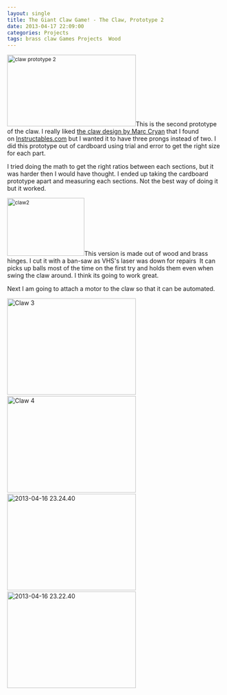 ```yaml
---
layout: single
title: The Giant Claw Game! - The Claw, Prototype 2
date: 2013-04-17 22:09:00
categories: Projects
tags: brass claw Games Projects  Wood
---
```

<img class="size-medium wp-image-3240 alignright" style="font-size: 12px; line-height: 18px;" alt="claw prototype 2" src="/public/uploads/2013/04/claw-300x167.png" width="300" height="167" />This is the second prototype of the claw. I really liked <a href="http://www.instructables.com/id/CRANE-GAME/">the claw design by Marc Cryan</a> that I found on <a href="http://www.instructables.com/">Instructables.com</a> but I wanted it to have three prongs instead of two. I did this prototype out of cardboard using trial and error to get the right size for each part.

I tried doing the math to get the right ratios between each sections, but it was harder then I would have thought. I ended up taking the cardboard prototype apart and measuring each sections. Not the best way of doing it but it worked.

<img class=" wp-image-3242 alignright" style="font-size: 12px; line-height: 18px;" alt="claw2" src="/public/uploads/2013/04/claw2-300x225.png" width="180" height="135" />This version is made out of wood and brass hinges. I cut it with a ban-saw as VHS's laser was down for repairs  It can picks up balls most of the time on the first try and holds them even when swing the claw around. I think its going to work great.

Next I am going to attach a motor to the claw so that it can be automated.

<a href="/public/uploads/2013/04/2013-04-16-23.24.15.jpg"><img class="alignnone size-medium wp-image-3244" alt="Claw 3" src="/public/uploads/2013/04/2013-04-16-23.24.15-300x225.jpg" width="300" height="225" /></a> <a href="/public/uploads/2013/04/2013-04-16-23.26.29.jpg"><img class="alignnone size-medium wp-image-3245" alt="Claw 4" src="/public/uploads/2013/04/2013-04-16-23.26.29-300x225.jpg" width="300" height="225" /></a> <a href="/public/uploads/2013/04/2013-04-16-23.24.40.jpg"><img class="alignnone size-medium wp-image-3246" alt="2013-04-16 23.24.40" src="/public/uploads/2013/04/2013-04-16-23.24.40-300x225.jpg" width="300" height="225" /></a> <a href="/public/uploads/2013/04/2013-04-16-23.22.40.jpg"><img class="alignnone size-medium wp-image-3248" alt="2013-04-16 23.22.40" src="/public/uploads/2013/04/2013-04-16-23.22.40-300x225.jpg" width="300" height="225" /></a>
